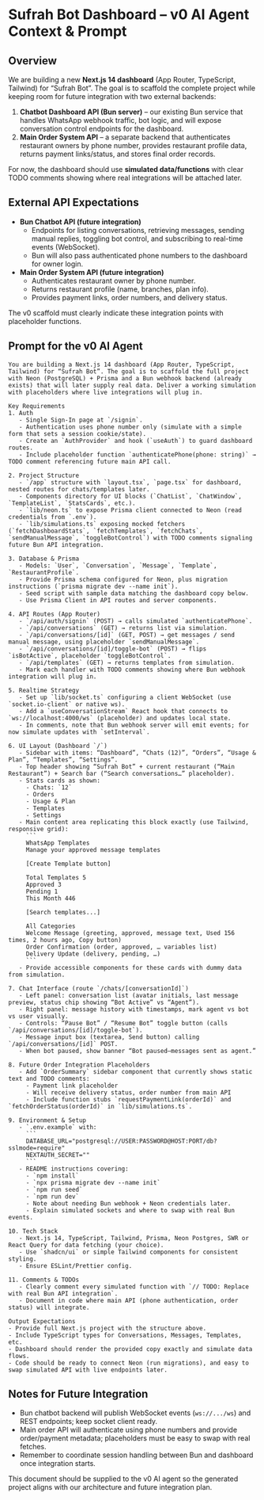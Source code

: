 # Sufrah Bot Dashboard – v0 AI Agent Context & Prompt

## Overview
We are building a new **Next.js 14 dashboard** (App Router, TypeScript, Tailwind) for “Sufrah Bot”. The goal is to scaffold the complete project while keeping room for future integration with two external backends:

1. **Chatbot Dashboard API (Bun server)** – our existing Bun service that handles WhatsApp webhook traffic, bot logic, and will expose conversation control endpoints for the dashboard.
2. **Main Order System API** – a separate backend that authenticates restaurant owners by phone number, provides restaurant profile data, returns payment links/status, and stores final order records.

For now, the dashboard should use **simulated data/functions** with clear TODO comments showing where real integrations will be attached later.

## External API Expectations
- **Bun Chatbot API (future integration)**
  - Endpoints for listing conversations, retrieving messages, sending manual replies, toggling bot control, and subscribing to real-time events (WebSocket).
  - Bun will also pass authenticated phone numbers to the dashboard for owner login.
- **Main Order System API (future integration)**
  - Authenticates restaurant owner by phone number.
  - Returns restaurant profile (name, branches, plan info).
  - Provides payment links, order numbers, and delivery status.

The v0 scaffold must clearly indicate these integration points with placeholder functions.

## Prompt for the v0 AI Agent

```
You are building a Next.js 14 dashboard (App Router, TypeScript, Tailwind) for “Sufrah Bot”. The goal is to scaffold the full project with Neon (PostgreSQL) + Prisma and a Bun webhook backend (already exists) that will later supply real data. Deliver a working simulation with placeholders where live integrations will plug in.

Key Requirements
1. Auth
   - Single Sign-In page at `/signin`.
   - Authentication uses phone number only (simulate with a simple form that sets a session cookie/state).
   - Create an `AuthProvider` and hook (`useAuth`) to guard dashboard routes.
   - Include placeholder function `authenticatePhone(phone: string)` → TODO comment referencing future main API call.

2. Project Structure
   - `/app` structure with `layout.tsx`, `page.tsx` for dashboard, nested routes for chats/templates later.
   - Components directory for UI blocks (`ChatList`, `ChatWindow`, `TemplateList`, `StatsCards`, etc.).
   - `lib/neon.ts` to expose Prisma client connected to Neon (read credentials from `.env`).
   - `lib/simulations.ts` exposing mocked fetchers (`fetchDashboardStats`, `fetchTemplates`, `fetchChats`, `sendManualMessage`, `toggleBotControl`) with TODO comments signaling future Bun API integration.

3. Database & Prisma
   - Models: `User`, `Conversation`, `Message`, `Template`, `RestaurantProfile`.
   - Provide Prisma schema configured for Neon, plus migration instructions (`prisma migrate dev --name init`).
   - Seed script with sample data matching the dashboard copy below.
   - Use Prisma Client in API routes and server components.

4. API Routes (App Router)
   - `/api/auth/signin` (POST) → calls simulated `authenticatePhone`.
   - `/api/conversations` (GET) → returns list via simulation.
   - `/api/conversations/[id]` (GET, POST) → get messages / send manual message, using placeholder `sendManualMessage`.
   - `/api/conversations/[id]/toggle-bot` (POST) → flips `isBotActive`, placeholder `toggleBotControl`.
   - `/api/templates` (GET) → returns templates from simulation.
   - Mark each handler with TODO comments showing where Bun webhook integration will plug in.

5. Realtime Strategy
   - Set up `lib/socket.ts` configuring a client WebSocket (use `socket.io-client` or native ws).
   - Add a `useConversationStream` React hook that connects to `ws://localhost:4000/ws` (placeholder) and updates local state.
   - In comments, note that Bun webhook server will emit events; for now simulate updates with `setInterval`.

6. UI Layout (Dashboard `/`)
   - Sidebar with items: “Dashboard”, “Chats (12)”, “Orders”, “Usage & Plan”, “Templates”, “Settings”.
   - Top header showing “Sufrah Bot” + current restaurant (“Main Restaurant”) + Search bar (“Search conversations…” placeholder).
   - Stats cards as shown:
     - Chats: `12`
     - Orders
     - Usage & Plan
     - Templates
     - Settings
   - Main content area replicating this block exactly (use Tailwind, responsive grid):
     ```
     WhatsApp Templates
     Manage your approved message templates

     [Create Template button]

     Total Templates 5
     Approved 3
     Pending 1
     This Month 446

     [Search templates...]

     All Categories
     Welcome Message (greeting, approved, message text, Used 156 times, 2 hours ago, Copy button)
     Order Confirmation (order, approved, … variables list)
     Delivery Update (delivery, pending, …)
     ```
   - Provide accessible components for these cards with dummy data from simulation.

7. Chat Interface (route `/chats/[conversationId]`)
   - Left panel: conversation list (avatar initials, last message preview, status chip showing “Bot Active” vs “Agent”).
   - Right panel: message history with timestamps, mark agent vs bot vs user visually.
   - Controls: “Pause Bot” / “Resume Bot” toggle button (calls `/api/conversations/[id]/toggle-bot`).
   - Message input box (textarea, Send button) calling `/api/conversations/[id]` POST.
   - When bot paused, show banner “Bot paused—messages sent as agent.”

8. Future Order Integration Placeholders
   - Add `OrderSummary` sidebar component that currently shows static text and TODO comments:
     - Payment link placeholder
     - Will receive delivery status, order number from main API
     - Include function stubs `requestPaymentLink(orderId)` and `fetchOrderStatus(orderId)` in `lib/simulations.ts`.

9. Environment & Setup
   - `.env.example` with:
     ```
     DATABASE_URL="postgresql://USER:PASSWORD@HOST:PORT/db?sslmode=require"
     NEXTAUTH_SECRET=""
     ```
   - README instructions covering:
     - `npm install`
     - `npx prisma migrate dev --name init`
     - `npm run seed`
     - `npm run dev`
     - Note about needing Bun webhook + Neon credentials later.
     - Explain simulated sockets and where to swap with real Bun events.

10. Tech Stack
   - Next.js 14, TypeScript, Tailwind, Prisma, Neon Postgres, SWR or React Query for data fetching (your choice).
   - Use `shadcn/ui` or simple Tailwind components for consistent styling.
   - Ensure ESLint/Prettier config.

11. Comments & TODOs
   - Clearly comment every simulated function with `// TODO: Replace with real Bun API integration`.
   - Document in code where main API (phone authentication, order status) will integrate.

Output Expectations
- Provide full Next.js project with the structure above.
- Include TypeScript types for Conversations, Messages, Templates, etc.
- Dashboard should render the provided copy exactly and simulate data flows.
- Code should be ready to connect Neon (run migrations), and easy to swap simulated API with live endpoints later.
```

## Notes for Future Integration
- Bun chatbot backend will publish WebSocket events (`ws://.../ws`) and REST endpoints; keep socket client ready.
- Main order API will authenticate using phone numbers and provide order/payment metadata; placeholders must be easy to swap with real fetches.
- Remember to coordinate session handling between Bun and dashboard once integration starts.

This document should be supplied to the v0 AI agent so the generated project aligns with our architecture and future integration plan.
